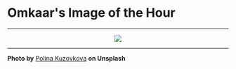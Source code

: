 # Omkaar's Image of the Hour

---

<div align="center">

<a href="https://unsplash.com/photos/an-abandoned-souvenir-shop-underneath-a-sign-gcolL-KmtB8">
  <img src="https://images.unsplash.com/photo-1751019423956-e64c704ddf08?crop=entropy&cs=tinysrgb&fit=max&fm=jpg&ixid=M3w3NjA2Nzh8MHwxfHJhbmRvbXx8fHx8fHx8fDE3NTIyNzQ4MDB8&ixlib=rb-4.1.0&q=80&w=1080" style="max-width:100%; height:auto;">
</a>



</div>

---

**Photo by** [Polina Kuzovkova](https://unsplash.com/@p_kuzovkova) **on Unsplash**
